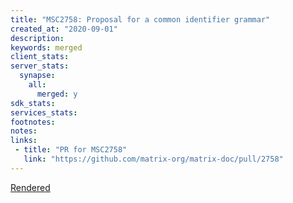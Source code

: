 ```yaml
---
title: "MSC2758: Proposal for a common identifier grammar"
created_at: "2020-09-01"
description:
keywords: merged
client_stats:
server_stats:
  synapse:
    all:
      merged: y
sdk_stats:
services_stats:
footnotes:
notes:
links:
 - title: "PR for MSC2758"
   link: "https://github.com/matrix-org/matrix-doc/pull/2758"
---
```

[Rendered](https://github.com/matrix-org/matrix-doc/blob/main/proposals/2758-textual-id-grammar.md)

